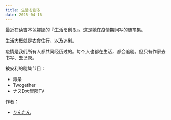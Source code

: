 ```yaml
---
title: 生活を創る
date: 2025-04-16
---
```

最近在读吉本芭娜娜的『生活を創る』。这是她在疫情期间写的随笔集。

生活大概就是衣食住行，以及追剧。

疫情是我们所有人都共同经历过的。每个人也都在生活，都会追剧。但只有作家去书写、去记录。

被安利的剧集节目：

- 毒枭
- Twogether
- ナスD大冒険TV

作者：

- [りんたん](https://note.com/seinrintan)